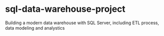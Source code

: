 # sql-data-warehouse-project
Building a modern data warehouse with SQL  Server, including ETL  process, data modeling and analystics 
